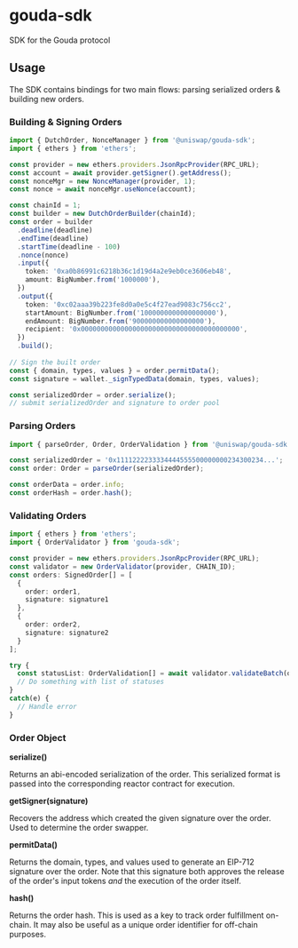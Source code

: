 # gouda-sdk

SDK for the Gouda protocol

## Usage

The SDK contains bindings for two main flows: parsing serialized orders & building new orders.

### Building & Signing Orders

```ts
import { DutchOrder, NonceManager } from '@uniswap/gouda-sdk';
import { ethers } from 'ethers';

const provider = new ethers.providers.JsonRpcProvider(RPC_URL);
const account = await provider.getSigner().getAddress(); 
const nonceMgr = new NonceManager(provider, 1); 
const nonce = await nonceMgr.useNonce(account); 

const chainId = 1;
const builder = new DutchOrderBuilder(chainId);
const order = builder
  .deadline(deadline)
  .endTime(deadline)
  .startTime(deadline - 100)
  .nonce(nonce)
  .input({
    token: '0xa0b86991c6218b36c1d19d4a2e9eb0ce3606eb48',
    amount: BigNumber.from('1000000'),
  })
  .output({
    token: '0xc02aaa39b223fe8d0a0e5c4f27ead9083c756cc2',
    startAmount: BigNumber.from('1000000000000000000'),
    endAmount: BigNumber.from('900000000000000000'),
    recipient: '0x0000000000000000000000000000000000000000',
  })
  .build();
 
// Sign the built order 
const { domain, types, values } = order.permitData();
const signature = wallet._signTypedData(domain, types, values);

const serializedOrder = order.serialize();
// submit serializedOrder and signature to order pool
```

### Parsing Orders
```ts
import { parseOrder, Order, OrderValidation } from '@uniswap/gouda-sdk';

const serializedOrder = '0x1111222233334444555500000000234300234...';
const order: Order = parseOrder(serializedOrder);

const orderData = order.info;
const orderHash = order.hash();
```
### Validating Orders 
```ts
import { ethers } from 'ethers';
import { OrderValidator } from 'gouda-sdk';

const provider = new ethers.providers.JsonRpcProvider(RPC_URL);
const validator = new OrderValidator(provider, CHAIN_ID); 
const orders: SignedOrder[] = [
  {
    order: order1, 
    signature: signature1
  }, 
  {
    order: order2, 
    signature: signature2
  }
]; 

try {
  const statusList: OrderValidation[] = await validator.validateBatch(orders); 
  // Do something with list of statuses 
}
catch(e) {
  // Handle error
}

```

### Order Object

**serialize()**

Returns an abi-encoded serialization of the order. This serialized format is passed into the corresponding reactor contract for execution.


**getSigner(signature)**

Recovers the address which created the given signature over the order. Used to determine the order swapper.


**permitData()**

Returns the domain, types, and values used to generate an EIP-712 signature over the order. Note that this signature both approves the release of the order's input tokens _and_ the execution of the order itself.


**hash()**

Returns the order hash. This is used as a key to track order fulfillment on-chain. It may also be useful as a unique order identifier for off-chain purposes.
